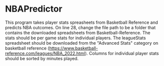 # NBAPredictor
This program takes player stats spreasheets from Basketball Reference and predicts NBA outcomes. 
On line 28, change the file path to be a folder that contains the downloaded spreadsheets from Basketball-Reference. The stats should be per game stats for individual players. The leagueStats spreadsheet should be downloaded from the "Advanced Stats" category on basketball reference (https://www.basketball-reference.com/leagues/NBA_2022.html). Columns for individual player stats should be sorted by minutes played. 
